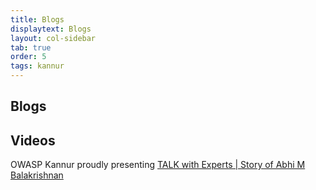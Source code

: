 ```yaml
---
title: Blogs
displaytext: Blogs
layout: col-sidebar
tab: true
order: 5
tags: kannur
---
```


## Blogs

## Videos

OWASP Kannur proudly presenting [TALK with Experts | Story of Abhi M Balakrishnan](https://www.youtube.com/watch?v=5Phtdiu4Vmw)
